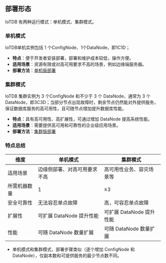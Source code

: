 ## 部署形态

IoTDB 有两种运行模式：单机模式、集群模式。

### 单机模式 

IoTDB单机实例包括 1 个ConfigNode、1个DataNode，即1C1D；

- **特点**：便于开发者安装部署，部署和维护成本较低，操作方便。
- **适用场景**：资源有限或对高可用要求不高的场景，例如边缘端服务器。
- **部署方法**：[单机版部署](../Deployment-and-Maintenance/Stand-Alone-Deployment_apache.md)

### 集群模式

IoTDB 集群实例为 3 个ConfigNode 和不少于 3 个 DataNode，通常为 3 个 DataNode，即3C3D；当部分节点出现故障时，剩余节点仍然能对外提供服务，保证数据库服务的高可用性，且可随节点增加提升数据库性能。

- **特点**：具有高可用性、高扩展性，可通过增加 DataNode 提高系统性能。
- **适用场景**：需要提供高可用和可靠性的企业级应用场景。
- **部署方法**：[集群版部署](../Deployment-and-Maintenance/Cluster-Deployment_apache.md)

### 特点总结

| 维度         | 单机模式                     | 集群模式                 |
| ------------ | ---------------------------- | ------------------------ |
| 适用场景     | 边缘侧部署、对高可用要求不高 | 高可用性业务、容灾场景等 |
| 所需机器数量 | 1                            | ≥3                       |
| 安全可靠性   | 无法容忍单点故障             | 高，可容忍单点故障       |
| 扩展性       | 可扩展 DataNode 提升性能     | 可扩展 DataNode 提升性能 |
| 性能         | 可随 DataNode 数量扩展       | 可随 DataNode 数量扩展   |

- 单机模式和集群模式，部署步骤类似（逐个增加 ConfigNode 和 DataNode），仅副本数和可提供服务的最少节点数不同。